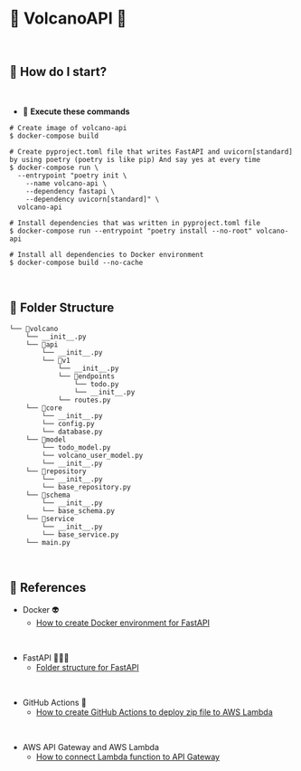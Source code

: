 # 🌋 VolcanoAPI 🌋
<br>

## 🐥 How do I start?
<br>

- 🦋 **Execute these commands**
```shell
# Create image of volcano-api
$ docker-compose build

# Create pyproject.toml file that writes FastAPI and uvicorn[standard] by using poetry (poetry is like pip) And say yes at every time
$ docker-compose run \
  --entrypoint "poetry init \
    --name volcano-api \
    --dependency fastapi \
    --dependency uvicorn[standard]" \
  volcano-api

# Install dependencies that was written in pyproject.toml file
$ docker-compose run --entrypoint "poetry install --no-root" volcano-api

# Install all dependencies to Docker environment
$ docker-compose build --no-cache
```

<br>

## 🌳 Folder Structure
```
└── 📁volcano
    └── __init__.py
    └── 📁api
        └── __init__.py
        └── 📁v1
            └── __init__.py
            └── 📁endpoints
                └── todo.py
                └── __init__.py
            └── routes.py
    └── 📁core
        └── __init__.py
        └── config.py
        └── database.py
    └── 📁model
        └── todo_model.py
        └── volcano_user_model.py
        └── __init__.py
    └── 📁repository
        └── __init__.py
        └── base_repository.py
    └── 📁schema
        └── __init__.py
        └── base_schema.py
    └── 📁service
        └── __init__.py
        └── base_service.py
    └── main.py
```

<br>

## 🦕 References

- Docker 👽
    - [How to create Docker environment for FastAPI](https://zenn.dev/sh0nk/books/537bb028709ab9/viewer/5d287c)

<br>

- FastAPI 👨🏼‍🔬
    - [Folder structure for FastAPI](https://zenn.dev/tk_resilie/books/bd5708c54a8a0a/viewer/01-endpoints)

<br>

- GitHub Actions 🐩
    - [How to create GitHub Actions to deploy zip file to AWS Lambda](https://dev.classmethod.jp/articles/lambda-github-actions/)

<br>

- AWS API Gateway and AWS Lambda
    - [How to connect Lambda function to API Gateway](https://www.deadbear.io/simple-serverless-fastapi-with-aws-lambda/#serverless-fastapi-with-aws-lambda)